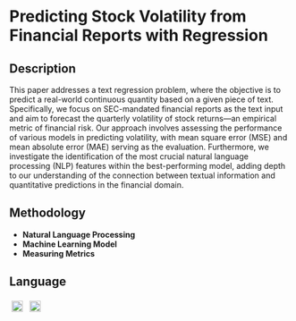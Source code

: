 <h1>Predicting Stock Volatility from Financial Reports with Regression</h1>

<h2>Description</h2>
This paper addresses a text regression problem, where the objective is to predict a real-world continuous quantity based on a given piece of text. Specifically, we focus on SEC-mandated financial reports as the text input and aim to forecast the quarterly volatility of stock returns—an empirical metric of financial risk. Our approach involves assessing the performance of various models in predicting volatility, with mean square error (MSE) and mean absolute error (MAE) serving as the evaluation. Furthermore, we investigate the identification of the most crucial natural language processing (NLP) features within the best-performing model, adding depth to our understanding of the connection between textual information and quantitative predictions in the financial domain.

<br />

<h2>Methodology</h2>

- <b>Natural Language Processing</b> 
- <b>Machine Learning Model</b>
- <b>Measuring Metrics</b>

<h2>Language</h2>
<p>
<img title="Python" alt="Python" src="https://raw.githubusercontent.com/Thomas-George-T/Thomas-George-T/master/assets/python.svg" width="20" height="20" style="vertical-align:down; margin:4px"/> <img title="R" alt="linux" src="https://raw.githubusercontent.com/Thomas-George-T/Thomas-George-T/master/assets/r-lang.svg" width="20" style="vertical-align:down; margin:4px"/>
